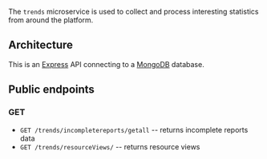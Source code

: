 The `trends` microservice is used to collect and process interesting statistics from around the platform.

## Architecture

This is an [Express](https://expressjs.com/) API connecting to a [MongoDB](https://www.mongodb.com/) database.

## Public endpoints

### GET

- `GET /trends/incompletereports/getall` -- returns incomplete reports data
- `GET /trends/resourceViews/` -- returns resource views
